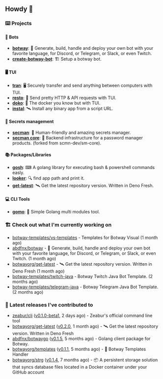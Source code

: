 ## Howdy 👋

### ⌨️ Projects

#### 🤖 Bots

- [**botway**](https://github.com/abdfnx/botway): 🤖 Generate, build, handle and deploy your own bot with your favorite language, for Discord, or Telegram, or Slack, or even Twitch.
- [**create-botway-bot**](https://github.com/abdfnx/create-botway-bot): 🏗️ Setup a botway bot.

#### 🖥 TUI

- [**tran**](https://github.com/abdfnx/tran): 🖥 Securely transfer and send anything between computers with TUI.
- [**resto**](https://github.com/abdfnx/resto): 🔗 Send pretty HTTP & API requests with TUI.
- [**doko**](https://github.com/abdfnx/doko): 🐳 The docker you know but with TUI.
- [**instal**](https://github.com/abdfnx/instal): 🛰️ Install any binary app from a script URL.

#### 🔐 Secrets management

- [**secman**](https://github.com/scmn-dev/secman): 👊 Human-friendly and amazing secrets manager.
- [**secman core**](https://github.com/scmn-dev/core): 📡️ Backend infrastructure for a password manager products. (forked from scmn-dev/sm-core).

#### 📚 Packages/Libraries

- [**gosh**](https://github.com/abdfnx/gosh): ⌨ A golang library for executing bash & powershell commands easly.
- [**looker**](https://github.com/abdfnx/looker): 🔍 find app path and print it.
- [**get-latest**](https://github.com/scmn-dev/get-latest): 🛰️ Get the latest repository version. Written in Deno Fresh.

#### 💻 CLI Tools 

- [**gomo**](https://github.com/abdfnx/gomo): 📐 Simple Golang multi modules tool.

### 🏗️ Check out what I'm currently working on


- [botway-templates/vs-templates](https://github.com/botway-templates/vs-templates) - Templates for Botway Visual (1 month ago)
- [abdfnx/botway](https://github.com/abdfnx/botway) - 🤖 Generate, build, handle and deploy your own bot with your favorite language, for Discord, or Telegram, or Slack, or even Twitch. (1 month ago)
- [botwayorg/get-latest](https://github.com/botwayorg/get-latest) - 🛰️ Get the latest repository version. Written in Deno Fresh (1 month ago)
- [botway-templates/twitch-java](https://github.com/botway-templates/twitch-java) - Botway Twitch Java Bot Template. (2 months ago)
- [botway-templates/telegram-java](https://github.com/botway-templates/telegram-java) - Botway Telegram Java Bot Template. (2 months ago)

### 🔭 Latest releases I've contributed to

- [zeabur/cli](https://github.com/zeabur/cli) ([v0.1.0-beta1](https://github.com/zeabur/cli/releases/tag/v0.1.0-beta1), 2 days ago) - Zeabur&#39;s official command line tool
- [botwayorg/get-latest](https://github.com/botwayorg/get-latest) ([v0.2.0](https://github.com/botwayorg/get-latest/releases/tag/v0.2.0), 1 month ago) - 🛰️ Get the latest repository version. Written in Deno Fresh
- [abdfnx/botwaygo](https://github.com/abdfnx/botwaygo) ([v0.1.5](https://github.com/abdfnx/botwaygo/releases/tag/v0.1.5), 5 months ago) - Golang client package for Botway.
- [botwayorg/templates](https://github.com/botwayorg/templates) ([v0.1.1](https://github.com/botwayorg/templates/releases/tag/v0.1.1), 5 months ago) - 🎲 Botway Templates Handler
- [botwayorg/strg](https://github.com/botwayorg/strg) ([v0.1.4](https://github.com/botwayorg/strg/releases/tag/v0.1.4), 7 months ago) - 📦 A persistent storage solution that syncs database files located in a Docker container under your GitHub account
